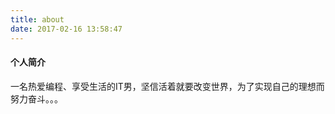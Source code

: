 ```yaml
---
title: about
date: 2017-02-16 13:58:47
---
```


#### 个人简介

  一名热爱编程、享受生活的IT男，坚信活着就要改变世界，为了实现自己的理想而努力奋斗。。。

